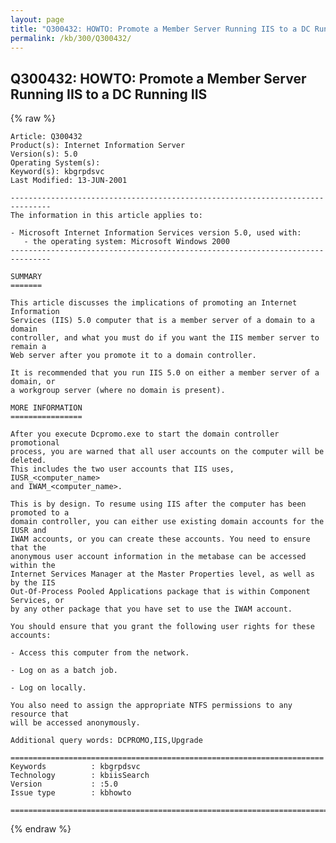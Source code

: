```yaml
---
layout: page
title: "Q300432: HOWTO: Promote a Member Server Running IIS to a DC Running IIS"
permalink: /kb/300/Q300432/
---
```


## Q300432: HOWTO: Promote a Member Server Running IIS to a DC Running IIS

{% raw %}

	Article: Q300432
	Product(s): Internet Information Server
	Version(s): 5.0
	Operating System(s): 
	Keyword(s): kbgrpdsvc
	Last Modified: 13-JUN-2001
	
	-------------------------------------------------------------------------------
	The information in this article applies to:
	
	- Microsoft Internet Information Services version 5.0, used with:
	   - the operating system: Microsoft Windows 2000 
	-------------------------------------------------------------------------------
	
	SUMMARY
	=======
	
	This article discusses the implications of promoting an Internet Information
	Services (IIS) 5.0 computer that is a member server of a domain to a domain
	controller, and what you must do if you want the IIS member server to remain a
	Web server after you promote it to a domain controller.
	
	It is recommended that you run IIS 5.0 on either a member server of a domain, or
	a workgroup server (where no domain is present).
	
	MORE INFORMATION
	================
	
	After you execute Dcpromo.exe to start the domain controller promotional
	process, you are warned that all user accounts on the computer will be deleted.
	This includes the two user accounts that IIS uses, IUSR_<computer_name>
	and IWAM_<computer_name>.
	
	This is by design. To resume using IIS after the computer has been promoted to a
	domain controller, you can either use existing domain accounts for the IUSR and
	IWAM accounts, or you can create these accounts. You need to ensure that the
	anonymous user account information in the metabase can be accessed within the
	Internet Services Manager at the Master Properties level, as well as by the IIS
	Out-Of-Process Pooled Applications package that is within Component Services, or
	by any other package that you have set to use the IWAM account.
	
	You should ensure that you grant the following user rights for these accounts:
	
	- Access this computer from the network.
	
	- Log on as a batch job.
	
	- Log on locally.
	
	You also need to assign the appropriate NTFS permissions to any resource that
	will be accessed anonymously.
	
	Additional query words: DCPROMO,IIS,Upgrade
	
	======================================================================
	Keywords          : kbgrpdsvc 
	Technology        : kbiisSearch
	Version           : :5.0
	Issue type        : kbhowto
	
	=============================================================================
	

{% endraw %}
